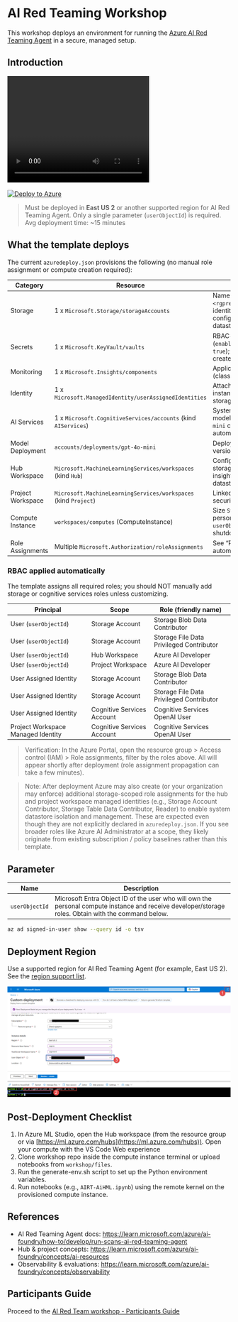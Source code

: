 # AI Red Teaming Workshop

This workshop deploys an environment for running the [Azure AI Red Teaming Agent](https://learn.microsoft.com/azure/ai-foundry/how-to/develop/run-scans-ai-red-teaming-agent) in a secure, managed setup.

## Introduction

<video src="[path/to/video.mp4](https://airtwork.blob.core.windows.net/$web/videos/airtwelcomevideo.mp4)" width="320" height="240" controls></video>

[![Deploy to Azure](https://aka.ms/deploytoazurebutton)](https://portal.azure.com/#create/Microsoft.Template/uri/https%3A%2F%2Fraw.githubusercontent.com%2Fswiftsolves-msft%2FAI-Red-Teaming-Workshop%2Fmain%2Fazuredeploy.json)



> Must be deployed in **East US 2** or another supported region for AI Red Teaming Agent.
> Only a single parameter (`userObjectId`) is required.
> Avg deployment time: ~15 minutes

## What the template deploys

The current `azuredeploy.json` provisions the following (no manual role assignment or compute creation required):

| Category | Resource | Notes |
|----------|----------|-------|
| Storage | 1 x `Microsoft.Storage/storageAccounts` | Name pattern: `<rgprefix>sa<unique>`; identity-based access configured for system datastores. |
| Secrets | 1 x `Microsoft.KeyVault/vaults` | RBAC-enabled (`enableRbacAuthorization: true`); no access policies created. |
| Monitoring | 1 x `Microsoft.Insights/components` | Application Insights (classic) for logging. |
| Identity | 1 x `Microsoft.ManagedIdentity/userAssignedIdentities` | Attached to the compute instance and granted storage + OpenAI access. |
| AI Services | 1 x `Microsoft.CognitiveServices/accounts` (kind `AIServices`) | System‑assigned identity; model deployment `gpt-4o-mini` created automatically. |
| Model Deployment | `accounts/deployments/gpt-4o-mini` | Deployment name fixed; version `2024-07-18`. |
| Hub Workspace | `Microsoft.MachineLearningServices/workspaces` (kind `Hub`) | Configured with storage/key vault/app insights + identity datastore mode. |
| Project Workspace | `Microsoft.MachineLearningServices/workspaces` (kind `Project`) | Linked to hub (inherits security settings). |
| Compute Instance | `workspaces/computes` (ComputeInstance) | Size `Standard_E4ds_v4`, personal assignment to `userObjectId`, idle shutdown 1h. |
| Role Assignments | Multiple `Microsoft.Authorization/roleAssignments` | See “RBAC applied automatically” below. |

### RBAC applied automatically
The template assigns all required roles; you should NOT manually add storage or cognitive services roles unless customizing.

| Principal | Scope | Role (friendly name) |
|----------|-------|----------------------|
| User (`userObjectId`) | Storage Account | Storage Blob Data Contributor |
| User (`userObjectId`) | Storage Account | Storage File Data Privileged Contributor |
| User (`userObjectId`) | Hub Workspace | Azure AI Developer |
| User (`userObjectId`) | Project Workspace | Azure AI Developer |
| User Assigned Identity | Storage Account | Storage Blob Data Contributor |
| User Assigned Identity | Storage Account | Storage File Data Privileged Contributor |
| User Assigned Identity | Cognitive Services Account | Cognitive Services OpenAI User |
| Project Workspace Managed Identity | Cognitive Services Account | Cognitive Services OpenAI User |

> Verification: In the Azure Portal, open the resource group > Access control (IAM) > Role assignments, filter by the roles above. All will appear shortly after deployment (role assignment propagation can take a few minutes).

> Note: After deployment Azure may also create (or your organization may enforce) additional storage-scoped role assignments for the hub and project workspace managed identities (e.g., Storage Account Contributor, Storage Table Data Contributor, Reader) to enable system datastore isolation and management. These are expected even though they are not explicitly declared in `azuredeploy.json`. If you see broader roles like Azure AI Administrator at a scope, they likely originate from existing subscription / policy baselines rather than this template.

## Parameter

| Name | Description |
|------|-------------|
| `userObjectId` | Microsoft Entra Object ID of the user who will own the personal compute instance and receive developer/storage roles. Obtain with the command below. |

```bash
az ad signed-in-user show --query id -o tsv
```

## Deployment Region

Use a supported region for AI Red Teaming Agent (for example, East US 2). See the [region support list](https://learn.microsoft.com/en-us/azure/ai-foundry/how-to/develop/run-scans-ai-red-teaming-agent#region-support).

![Deploy](./images/deploytemplatedirections.png)

## Post‑Deployment Checklist

1. In Azure ML Studio, open the Hub workspace (from the resource group or via [https://ml.azure.com/hubs](https://ml.azure.com/hubs)). Open your compute with the VS Code Web experience
2. Clone workshop repo inside the compute instance terminal or upload notebooks from `workshop/files`.
3. Run the generate-env.sh script to set up the Python environment variables.
4. Run notebooks (e.g., `AIRT-AiHML.ipynb`) using the remote kernel on the provisioned compute instance.

## References

- AI Red Teaming Agent docs: https://learn.microsoft.com/azure/ai-foundry/how-to/develop/run-scans-ai-red-teaming-agent
- Hub & project concepts: https://learn.microsoft.com/azure/ai-foundry/concepts/ai-resources
- Observability & evaluations: https://learn.microsoft.com/azure/ai-foundry/concepts/observability

## Participants Guide

Proceed to the [AI Red Team workshop - Participants Guide](./workshop/material/AI%20Red%20Team%20workshop%20-%20Participants%20Guide.docx)

